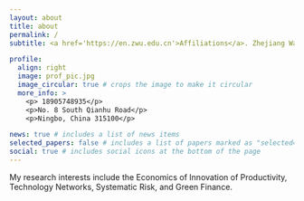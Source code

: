 ```yaml
---
layout: about
title: about
permalink: /
subtitle: <a href='https://en.zwu.edu.cn'>Affiliations</a>. Zhejiang Wanli University. 

profile:
  align: right
  image: prof_pic.jpg
  image_circular: true # crops the image to make it circular
  more_info: >
    <p> 18905748935</p>
    <p>No. 8 South Qianhu Road</p>
    <p>Ningbo, China 315100</p>

news: true # includes a list of news items
selected_papers: false # includes a list of papers marked as "selected={true}"
social: true # includes social icons at the bottom of the page
---
```


My research interests include the Economics of Innovation of Productivity, Technology Networks, Systematic Risk, and Green Finance. 


